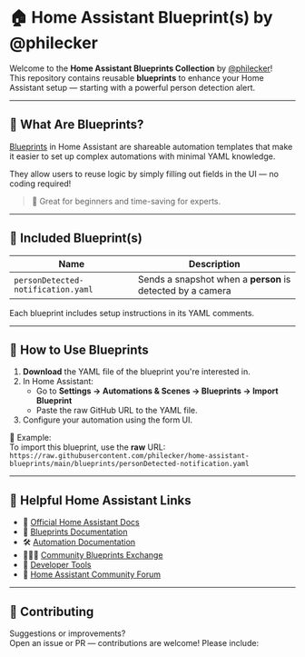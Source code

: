 # 🏠 Home Assistant Blueprint(s) by @philecker

Welcome to the **Home Assistant Blueprints Collection** by [@philecker](https://github.com/philecker)!  
This repository contains reusable **blueprints** to enhance your Home Assistant setup — starting with a powerful person detection alert.

---

## 📘 What Are Blueprints?

[Blueprints](https://www.home-assistant.io/docs/blueprint/) in Home Assistant are shareable automation templates that make it easier to set up complex automations with minimal YAML knowledge.

They allow users to reuse logic by simply filling out fields in the UI — no coding required!

> 📌 Great for beginners and time-saving for experts.

---

## 🧩 Included Blueprint(s)

| Name                            | Description                                        |
|---------------------------------|----------------------------------------------------|
| `personDetected-notification.yaml` | Sends a snapshot when a **person** is detected by a camera |

Each blueprint includes setup instructions in its YAML comments.

---

## 🚀 How to Use Blueprints

1. **Download** the YAML file of the blueprint you're interested in.
2. In Home Assistant:
    - Go to **Settings → Automations & Scenes → Blueprints → Import Blueprint**
    - Paste the raw GitHub URL to the YAML file.
3. Configure your automation using the form UI.

🧪 Example:  
To import this blueprint, use the **raw** URL:  
`https://raw.githubusercontent.com/philecker/home-assistant-blueprints/main/blueprints/personDetected-notification.yaml`

---

## 🔗 Helpful Home Assistant Links

- 📘 [Official Home Assistant Docs](https://www.home-assistant.io/docs/)
- 🧩 [Blueprints Documentation](https://www.home-assistant.io/docs/blueprint/)
- 🛠 [Automation Documentation](https://www.home-assistant.io/docs/automation/)
- 🧑‍🤝‍🧑 [Community Blueprints Exchange](https://community.home-assistant.io/c/blueprints-exchange/)
- 🧪 [Developer Tools](https://www.home-assistant.io/developers/)
- 💬 [Home Assistant Community Forum](https://community.home-assistant.io/)

---

## 🤝 Contributing

Suggestions or improvements?  
Open an issue or PR — contributions are welcome! Please include:
